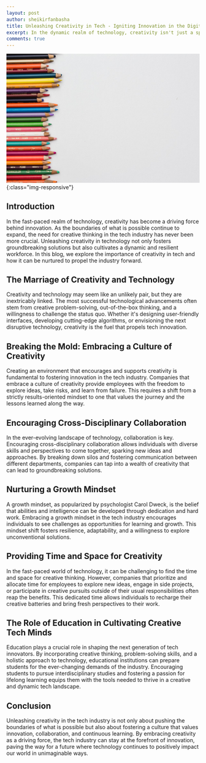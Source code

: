```yaml
---
layout: post
author: sheikirfanbasha
title: Unleashing Creativity in Tech - Igniting Innovation in the Digital Era
excerpt: In the dynamic realm of technology, creativity isn't just a spark; it's the lifeline of innovation. Embracing a culture that encourages cross-disciplinary collaboration, nurtures a growth mindset, and allocates time for creative exploration propels the tech industry into uncharted territories, where groundbreaking solutions await discovery.
comments: true
---
```


![Unleash-Creativity-In-Tech](/assets/images/photo-1501349800519-48093d60bde0.jpeg){:class="img-responsive"}

## Introduction

In the fast-paced realm of technology, creativity has become a driving force behind innovation. As the boundaries of what is possible continue to expand, the need for creative thinking in the tech industry has never been more crucial. Unleashing creativity in technology not only fosters groundbreaking solutions but also cultivates a dynamic and resilient workforce. In this blog, we explore the importance of creativity in tech and how it can be nurtured to propel the industry forward.

## The Marriage of Creativity and Technology

Creativity and technology may seem like an unlikely pair, but they are inextricably linked. The most successful technological advancements often stem from creative problem-solving, out-of-the-box thinking, and a willingness to challenge the status quo. Whether it's designing user-friendly interfaces, developing cutting-edge algorithms, or envisioning the next disruptive technology, creativity is the fuel that propels tech innovation.

## Breaking the Mold: Embracing a Culture of Creativity

Creating an environment that encourages and supports creativity is fundamental to fostering innovation in the tech industry. Companies that embrace a culture of creativity provide employees with the freedom to explore ideas, take risks, and learn from failure. This requires a shift from a strictly results-oriented mindset to one that values the journey and the lessons learned along the way.

## Encouraging Cross-Disciplinary Collaboration

In the ever-evolving landscape of technology, collaboration is key. Encouraging cross-disciplinary collaboration allows individuals with diverse skills and perspectives to come together, sparking new ideas and approaches. By breaking down silos and fostering communication between different departments, companies can tap into a wealth of creativity that can lead to groundbreaking solutions.

## Nurturing a Growth Mindset

A growth mindset, as popularized by psychologist Carol Dweck, is the belief that abilities and intelligence can be developed through dedication and hard work. Embracing a growth mindset in the tech industry encourages individuals to see challenges as opportunities for learning and growth. This mindset shift fosters resilience, adaptability, and a willingness to explore unconventional solutions.

## Providing Time and Space for Creativity

In the fast-paced world of technology, it can be challenging to find the time and space for creative thinking. However, companies that prioritize and allocate time for employees to explore new ideas, engage in side projects, or participate in creative pursuits outside of their usual responsibilities often reap the benefits. This dedicated time allows individuals to recharge their creative batteries and bring fresh perspectives to their work.

## The Role of Education in Cultivating Creative Tech Minds

Education plays a crucial role in shaping the next generation of tech innovators. By incorporating creative thinking, problem-solving skills, and a holistic approach to technology, educational institutions can prepare students for the ever-changing demands of the industry. Encouraging students to pursue interdisciplinary studies and fostering a passion for lifelong learning equips them with the tools needed to thrive in a creative and dynamic tech landscape.

## Conclusion

Unleashing creativity in the tech industry is not only about pushing the boundaries of what is possible but also about fostering a culture that values innovation, collaboration, and continuous learning. By embracing creativity as a driving force, the tech industry can stay at the forefront of innovation, paving the way for a future where technology continues to positively impact our world in unimaginable ways.